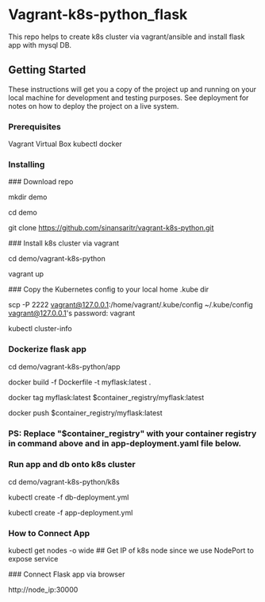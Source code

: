 # Vagrant-k8s-python_flask

This repo helps to create k8s cluster via vagrant/ansible and install flask app with mysql DB.


## Getting Started

These instructions will get you a copy of the project up and running on your local machine for development and testing purposes. See deployment for notes on how to deploy the project on a live system.


### Prerequisites

Vagrant
Virtual Box
kubectl
docker

### Installing

### Download repo

mkdir demo

cd demo 

git clone https://github.com/sinansaritr/vagrant-k8s-python.git


### Install k8s cluster via vagrant

cd demo/vagrant-k8s-python

vagrant up


### Copy the Kubernetes config to your local home .kube dir

scp -P 2222 vagrant@127.0.0.1:/home/vagrant/.kube/config ~/.kube/config
vagrant@127.0.0.1's password: vagrant

kubectl cluster-info


### Dockerize flask app

cd demo/vagrant-k8s-python/app

docker build -f Dockerfile -t myflask:latest .

docker tag myflask:latest $container_registry/myflask:latest

docker push $container_registry/myflask:latest

### PS: Replace "$container_registry" with your container registry in command above and in app-deployment.yaml file below.


### Run app and db onto k8s cluster

cd demo/vagrant-k8s-python/k8s

kubectl create -f db-deployment.yml

kubectl create -f app-deployment.yml


### How to Connect App

kubectl get nodes -o wide  ## Get IP of k8s node since we use NodePort to expose service


### Connect Flask app via browser

http://node_ip:30000
